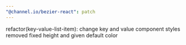 ```yaml
---
"@channel.io/bezier-react": patch
---
```


refactor(key-value-list-item): change key and value component styles removed fixed height and given default color
